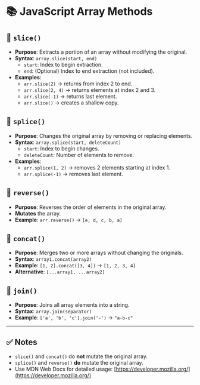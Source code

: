 # 📚 JavaScript Array Methods

## 🔹 `slice()`

- **Purpose**: Extracts a portion of an array without modifying the original.
- **Syntax**: `array.slice(start, end)`
  - `start`: Index to begin extraction.
  - `end`: (Optional) Index to end extraction (not included).
- **Examples**:
  - `arr.slice(2)` → returns from index 2 to end.
  - `arr.slice(2, 4)` → returns elements at index 2 and 3.
  - `arr.slice(-1)` → returns last element.
  - `arr.slice()` → creates a shallow copy.

## 🔹 `splice()`

- **Purpose**: Changes the original array by removing or replacing elements.
- **Syntax**: `array.splice(start, deleteCount)`
  - `start`: Index to begin changes.
  - `deleteCount`: Number of elements to remove.
- **Examples**:
  - `arr.splice(1, 2)` → removes 2 elements starting at index 1.
  - `arr.splice(-1)` → removes last element.

## 🔹 `reverse()`

- **Purpose**: Reverses the order of elements in the original array.
- **Mutates** the array.
- **Example**: `arr.reverse()` → `[e, d, c, b, a]`

## 🔹 `concat()`

- **Purpose**: Merges two or more arrays without changing the originals.
- **Syntax**: `array1.concat(array2)`
- **Example**: `[1, 2].concat([3, 4])` → `[1, 2, 3, 4]`
- **Alternative**: `[...array1, ...array2]`

## 🔹 `join()`

- **Purpose**: Joins all array elements into a string.
- **Syntax**: `array.join(separator)`
- **Example**: `['a', 'b', 'c'].join('-')` → `"a-b-c"`

---

## ✅ Notes

- `slice()` and `concat()` do **not** mutate the original array.
- `splice()` and `reverse()` **do** mutate the original array.
- Use MDN Web Docs for detailed usage: [https://developer.mozilla.org/](https://developer.mozilla.org/)
